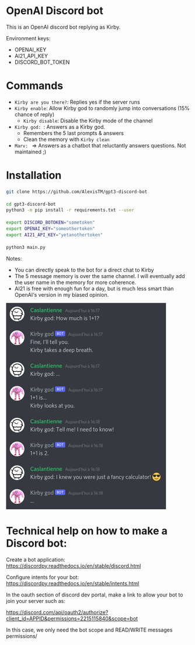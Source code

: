 OpenAI Discord bot
==================

This is an OpenAI discord bot replying as Kirby.

Environment keys:
- OPENAI_KEY
- AI21_API_KEY
- DISCORD_BOT_TOKEN

Commands
=============

- `Kirby are you there?`: Replies yes if the server runs
- `Kirby enable`: Allow Kirby god to randomly jump into conversations (15% chance of reply)
    - `Kirby disable`: Disable the Kirby mode of the channel 
- `Kirby god: `: Answers as a Kirby god. 
    - Remembers the 5 last prompts & answers
    - Clean the memory with `Kirby clean`
- `Marv: ` => Answers as a chatbot that reluctantly answers questions. Not maintained ;)

Installation
==========

```bash
git clone https://github.com/AlexisTM/gpt3-discord-bot

cd gpt3-discord-bot
python3 -m pip install -r requirements.txt --user

export DISCORD_BOTOKEN="sometoken" 
export OPENAI_KEY="someothertoken"
export AI21_API_KEY="yetanothertoken"

python3 main.py
```

Notes: 
- You can directly speak to the bot for a direct chat to Kirby
- The 5 message memory is over the same channel. I will eventually add the user name in the memory for more coherence.
- AI21 is free with enough fun for a day, but is much less smart than OpenAI's version in my biased opinion.


![Wow, Kirby is so funny](doc/kirby.png)


Technical help on how to make a Discord bot:
==================

Create a bot application: https://discordpy.readthedocs.io/en/stable/discord.html

Configure intents for your bot: https://discordpy.readthedocs.io/en/stable/intents.html

In the oauth section of discord dev portal, make a link to allow your bot to join your server such as:

https://discord.com/api/oauth2/authorize?client_id=APPID&permissions=2215115840&scope=bot

In this case, we only need the bot scope and READ/WRITE messages permissions/
